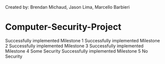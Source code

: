 Created by: Brendan Michaud, Jason Lima, Marcello Barbieri
# Computer-Security-Project
Successfully implemented Milestone 1
Successfully implemented Milestone 2
Successfully implemented Milestone 3
Successfully implemented Milestone 4 Some Security
Successfully implemented Milestone 5 No Security
